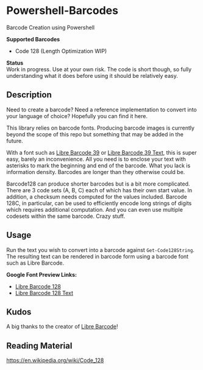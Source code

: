 # Powershell-Barcodes

Barcode Creation using Powershell

**Supported Barcodes**
* Code 128 (Length Optimization WIP)

**Status**  
Work in progress. Use at your own risk. The code is short though, so fully understanding what it does before using it should be relatively easy.

## Description

Need to create a barcode? Need a reference implementation to convert into your language of choice? Hopefully you can find it here. 

This library relies on barcode fonts. Producing barcode images is currently beyond the scope of this repo but something that may be added in the future.

With a font such as [Libre Barcode 39](https://fonts.google.com/specimen/Libre+Barcode+39) or [Libre Barcode 39 Text](https://fonts.google.com/specimen/Libre+Barcode+39+Text), this is super easy, barely an inconvenience. All you need is to enclose your text with asterisks to mark the beginning and end of the barcode. What you lack is information density. Barcodes are longer than they otherwise could be.

Barcode128 can produce shorter barcodes but is a bit more complicated. There are 3 code sets (A, B, C) each of which has their own start value. In addition, a checksum needs computed for the values included. Barcode 128C, in particular, can be used to efficiently encode long strings of digits which requires additional computation. And you can even use multiple codesets within the same barcode. Crazy stuff.

## Usage
Run the text you wish to convert into a barcode against `Get-Code128String`. The resulting text can be rendered in barcode form using a barcode font such as Libre Barcode.

**Google Font Preview Links:**
* [Libre Barcode 128](https://fonts.google.com/specimen/Libre+Barcode+128)
* [Libre Barcode 128 Text](https://fonts.google.com/specimen/Libre+Barcode+128+Text)

## Kudos

A big thanks to the creator of [Libre Barcode](https://github.com/graphicore/librebarcode)!

## Reading Material

https://en.wikipedia.org/wiki/Code_128